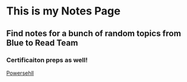 # This is my Notes Page
## Find notes for a bunch of random topics from Blue to Read Team
### Certificaiton preps as well!

[Powersehll](Powershell\index.md)